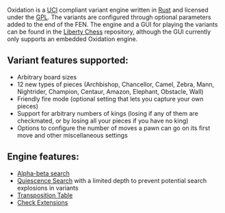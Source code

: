 Oxidation is a [UCI](UCI) compliant variant engine written in [Rust](Rust) and licensed under the [GPL](GPL). The variants are configured through optional parameters added to the end of the FEN. The engine and a GUI for playing the variants can be found in the [Liberty Chess](https://github.com/Mathmagician8191/Liberty-Chess) repository, although the GUI currently only supports an embedded Oxidation engine.

## Variant features supported:
 - Arbitrary board sizes
 - 12 new types of pieces (Archbishop, Chancellor, Camel, Zebra, Mann, Nightrider, Champion, Centaur, Amazon, Elephant, Obstacle, Wall)
 - Friendly fire mode (optional setting that lets you capture your own pieces)
 - Support for arbitrary numbers of kings (losing if any of them are checkmated, or by losing all your pieces if you have no king)
 - Options to configure the number of moves a pawn can go on its first move and other miscellaneous settings

## Engine features:
 - [Alpha-beta search](AlphaBeta)
 - [Quiescence Search](Quiescence_Search) with a limited depth to prevent potential search explosions in variants
 - [Transposition Table](Transposition_Table)
 - [Check Extensions](Check_Extensions)